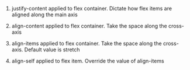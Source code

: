   1. justify-content applied to flex container.  Dictate how flex items are aligned along the main axis

  2. align-content applied to flex container.  Take the space along the cross-axis

  3. align-items applied to flex container.  Take the space along the cross-axis. Default value is stretch

  4. align-self applied to flex item.  Override the value of align-items
